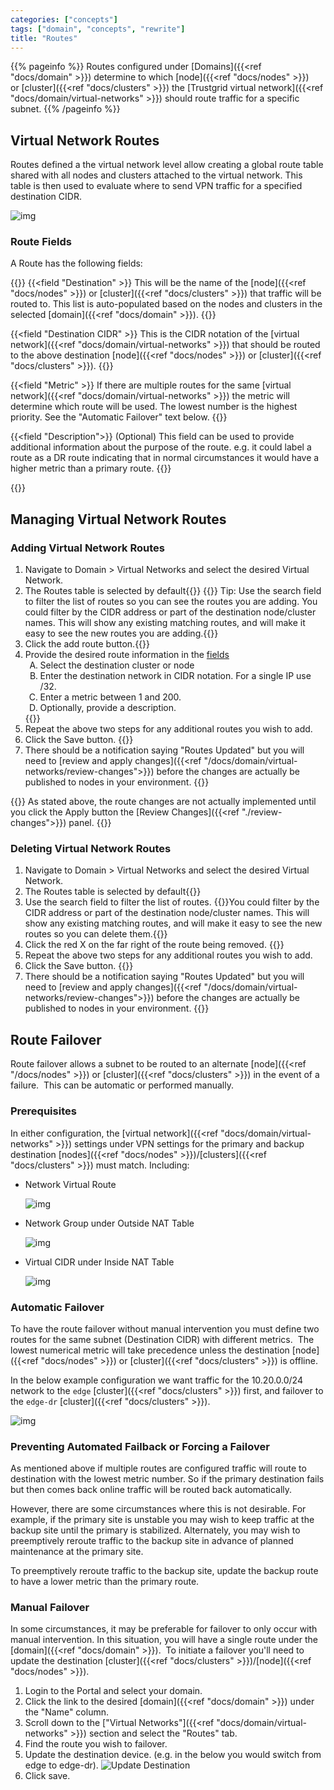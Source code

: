 ```yaml
---
categories: ["concepts"]
tags: ["domain", "concepts", "rewrite"]
title: "Routes"
---
```


{{% pageinfo %}}
Routes configured under [Domains]({{<ref "docs/domain" >}}) determine to which [node]({{<ref "docs/nodes" >}}) or [cluster]({{<ref "docs/clusters" >}}) the [Trustgrid virtual network]({{<ref "docs/domain/virtual-networks" >}}) should route traffic for a specific subnet.
{{% /pageinfo %}}

## Virtual Network Routes
Routes defined a the virtual network level allow creating a global route table shared with all nodes and clusters attached to the virtual network. This table is then used to evaluate where to send VPN traffic for a specified destination CIDR.


![img](routes-list.png)

### Route Fields
A Route has the following fields:

{{<fields>}}
{{<field "Destination" >}}
This will be the name of the [node]({{<ref "docs/nodes" >}}) or [cluster]({{<ref "docs/clusters" >}}) that traffic will be routed to. This list is auto-populated based on the nodes and clusters in the selected [domain]({{<ref "docs/domain" >}}).
{{</field >}}

{{<field "Destination CIDR" >}}
This is the CIDR notation of the [virtual network]({{<ref "docs/domain/virtual-networks" >}}) that should be routed to the above destination [node]({{<ref "docs/nodes" >}}) or [cluster]({{<ref "docs/clusters" >}}).
{{</field >}}

{{<field "Metric" >}}
If there are multiple routes for the same [virtual network]({{<ref "docs/domain/virtual-networks" >}}) the metric will determine which route will be used. The lowest number is the highest priority. See the "Automatic Failover" text below.
{{</field >}}

{{<field "Description">}} (Optional) This field can be used to provide additional information about the purpose of the route.  e.g. it could label a route as a DR route indicating that in normal circumstances it would have a higher metric than a primary route.
{{</field>}}

{{</fields>}}
## Managing Virtual Network Routes

### Adding Virtual Network Routes

1. Navigate to Domain > Virtual Networks and select the desired Virtual Network.
1. The Routes table is selected by default{{<tgimg src="vnet-route-table.png" width="40%" caption="Virtual Network > Routes" alt="Virtual Network named vNet1 with the Routes option selected in the navigation menu">}} {{<alert color="info">}} Tip: Use the search field to filter the list of routes so you can see the routes you are adding. You could filter by the CIDR address or part of the destination node/cluster names. This will show any existing matching routes, and will make it easy to see the new routes you are adding.{{</alert>}}
1. Click the add route button.{{<tgimg src="add-route-button.png" width="40%" caption="Add route button">}}
1. Provide the desired route information in the [fields](#route-fields) <ol type="A"><li>Select the destination cluster or node</li><li>Enter the destination network in CIDR notation. For a single IP use /32.</li><li>Enter a metric between 1 and 200.</li><li>Optionally, provide a description.</li></ol>{{<tgimg src="new-route-entry.png" width="80%">}}
1. Repeat the above two steps for any additional routes you wish to add.
1. Click the Save button. {{<tgimg src="save-button.png" width="20%" caption="Save route button">}}
1. There should be a notification saying "Routes Updated" but you will need to [review and apply changes]({{<ref "/docs/domain/virtual-networks/review-changes">}}) before the changes are actually be published to nodes in your environment. {{<tgimg src="saved-route.png" width="50%" caption="Example of a saved route">}}
    
{{<alert color="warning">}} As stated above, the route changes are not actually implemented until you click the Apply button the [Review Changes]({{<ref "./review-changes">}}) panel. {{</alert>}}

### Deleting Virtual Network Routes

1. Navigate to Domain > Virtual Networks and select the desired Virtual Network.
1. The Routes table is selected by default{{<tgimg src="vnet-route-table.png" width="40%" caption="Virtual Network > Routes" alt="Virtual Network named vNet1 with the Routes option selected in the navigation menu">}} 
1. Use the search field to filter the list of routes. {{<alert color="info">}}You could filter by the CIDR address or part of the destination node/cluster names. This will show any existing matching routes, and will make it easy to see the new routes so you can delete them.{{</alert>}}
1. Click the red X on the far right of the route being removed. {{<tgimg src="delete-route.png">}}
1. Repeat the above two steps for any additional routes you wish to add.
1. Click the Save button. {{<tgimg src="save-button.png" width="20%" caption="Save route button">}}
1. There should be a notification saying "Routes Updated" but you will need to [review and apply changes]({{<ref "/docs/domain/virtual-networks/review-changes">}}) before the changes are actually be published to nodes in your environment. {{<tgimg src="saved-route.png" width="50%" caption="Example of a saved route">}}

## Route Failover 

Route failover allows a subnet to be routed to an alternate [node]({{<ref "/docs/nodes" >}}) or [cluster]({{<ref "docs/clusters" >}}) in the event of a failure.  This can be automatic or performed manually.

### Prerequisites 

In either configuration, the [virtual network]({{<ref "docs/domain/virtual-networks" >}}) settings under VPN settings for the primary and backup destination [nodes]({{<ref "docs/nodes" >}})/[clusters]({{<ref "docs/clusters" >}}) must match. Including:

- Network Virtual Route

  ![img](virtual-network-route.png)

- Network Group under Outside NAT Table

  ![img](outside-nat-table.png)

- Virtual CIDR under Inside NAT Table

  ![img](inside-nat-table.png)

### Automatic Failover

To have the route failover without manual intervention you must define two routes for the same subnet (Destination CIDR) with different metrics.  The lowest numerical metric will take precedence unless the destination [node]({{<ref "docs/nodes" >}}) or [cluster]({{<ref "docs/clusters" >}}) is offline.

In the below example configuration we want traffic for the 10.20.0.0/24 network to the `edge` [cluster]({{<ref "docs/clusters" >}}) first, and failover to the `edge-dr` [cluster]({{<ref "docs/clusters" >}}).

![img](automatic-failover.png)

### Preventing Automated Failback or Forcing a Failover

As mentioned above if multiple routes are configured traffic will route to destination with the lowest metric number. So if the primary destination fails but then comes back online traffic will be routed back automatically.

However, there are some circumstances where this is not desirable. For example, if the primary site is unstable you may wish to keep traffic at the backup site until the primary is stabilized. Alternately, you may wish to preemptively reroute traffic to the backup site in advance of planned maintenance at the primary site.

To preemptively reroute traffic to the backup site, update the backup route to have a lower metric than the primary route.

### Manual Failover

In some circumstances, it may be preferable for failover to only occur with manual intervention. In this situation, you will have a single route under the [domain]({{<ref "docs/domain" >}}).  To initiate a failover you'll need to update the destination [cluster]({{<ref "docs/clusters" >}})/[node]({{<ref "docs/nodes" >}}).

1. Login to the Portal and select your domain.
1. Click the link to the desired [domain]({{<ref "docs/domain" >}}) under the "Name" column.
1. Scroll down to the ["Virtual Networks"]({{<ref "docs/domain/virtual-networks" >}}) section and select the "Routes" tab.
1. Find the route you wish to failover.
1. Update the destination device. (e.g. in the below you would switch from edge to edge-dr).
  ![Update Destination](update-destination.png)
1. Click save.

